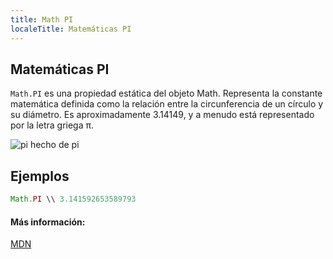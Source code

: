 ```yaml
---
title: Math PI
localeTitle: Matemáticas PI
---
```

## Matemáticas PI

`Math.PI` es una propiedad estática del objeto Math. Representa la constante matemática definida como la relación entre la circunferencia de un círculo y su diámetro. Es aproximadamente 3.14149, y a menudo está representado por la letra griega π.

![pi hecho de pi](https://c1.staticflickr.com/2/1207/3352784321_0d648bec78.jpg)

## Ejemplos

```js
Math.PI \\ 3.141592653589793 
```

#### Más información:

[MDN](https://developer.mozilla.org/en-US/docs/Web/JavaScript/Reference/Global_Objects/Math/PI)